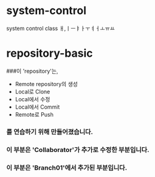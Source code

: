 # system-control
system control class
ㅐ,ㅣㅡㅑㅏㅜㅕㅓㅗㅠㅛ
# repository-basic
###이 'repository'는,
* Remote repository의 생성
* Local로 Clone
* Local에서 수정
* Local에서 Commit
* Remote로 Push
### 를 연습하기 위해 만들어졌습니다.
### 이 부분은 'Collaborator'가 추가로 수정한 부분입니다.
### 이 부분은 'Branch01'에서 추가된 부분입니다.
